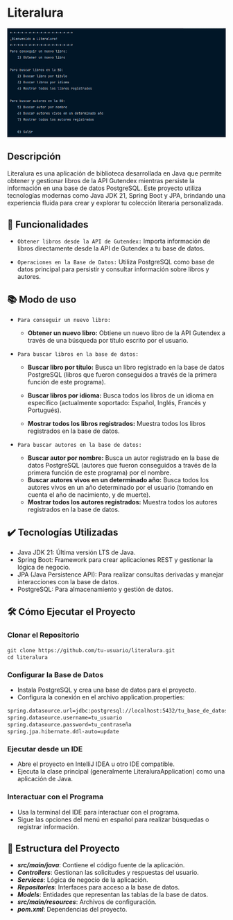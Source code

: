 # Literalura

![img.png](img.png)

## Descripción
Literalura es una aplicación de biblioteca desarrollada en Java que permite obtener y gestionar libros de la
API Gutendex mientras persiste la información en una base de datos PostgreSQL. Este proyecto utiliza tecnologías
modernas como Java JDK 21, Spring Boot y JPA, brindando una experiencia fluida para crear y explorar tu colección
literaria personalizada.

## 🔨 Funcionalidades
- `Obtener libros desde la API de Gutendex:` Importa información de libros directamente desde la API de Gutendex a tu
base de datos.


- `Operaciones en la Base de Datos:` Utiliza PostgreSQL como base de datos principal para persistir y consultar
información sobre libros y autores.

## 📚 Modo de uso
- `Para conseguir un nuevo libro:`
  * **Obtener un nuevo libro:** Obtiene un nuevo libro de la API Gutendex a través de una búsqueda
  por título escrito por el usuario.


- `Para buscar libros en la base de datos:`
  * **Buscar libro por título:** Busca un libro registrado en la base de datos PostgreSQL (libros que fueron
  conseguidos a través de la primera función de este programa).
  
  * **Buscar libros por idioma:** Busca todos los libros de un idioma en específico (actualmente soportado:
  Español, Inglés, Francés y Portugués).
  
  * **Mostrar todos los libros registrados:** Muestra todos los libros registrados en la base de datos.

- `Para buscar autores en la base de datos:`
  * **Buscar autor por nombre:** Busca un autor registrado en la base de datos PostgreSQL (autores que fueron
  conseguidos a través de la primera función de este programa) por el nombre.
  * **Buscar autores vivos en un determinado año:** Busca todos los autores vivos en un año determinado por el usuario
    (tomando en cuenta el año de nacimiento, y de muerte).
  * **Mostrar todos los autores registrados:** Muestra todos los autores registrados en la base de datos.

## ✔️ Tecnologías Utilizadas
* Java JDK 21: Última versión LTS de Java.
* Spring Boot: Framework para crear aplicaciones REST y gestionar la lógica de negocio.
* JPA (Java Persistence API): Para realizar consultas derivadas y manejar interacciones con la base de datos.
* PostgreSQL: Para almacenamiento y gestión de datos.

## 🛠️ Cómo Ejecutar el Proyecto

### Clonar el Repositorio
```
git clone https://github.com/tu-usuario/literalura.git
cd literalura
```

### Configurar la Base de Datos

* Instala PostgreSQL y crea una base de datos para el proyecto.
* Configura la conexión en el archivo application.properties:
```
spring.datasource.url=jdbc:postgresql://localhost:5432/tu_base_de_datos
spring.datasource.username=tu_usuario
spring.datasource.password=tu_contraseña
spring.jpa.hibernate.ddl-auto=update
```

### Ejecutar desde un IDE

* Abre el proyecto en IntelliJ IDEA u otro IDE compatible.
* Ejecuta la clase principal (generalmente LiteraluraApplication) como una aplicación de Java.

### Interactuar con el Programa

* Usa la terminal del IDE para interactuar con el programa.
* Sigue las opciones del menú en español para realizar búsquedas o registrar información.

## 📂 Estructura del Proyecto

* ***src/main/java***: Contiene el código fuente de la aplicación.
* ***Controllers***: Gestionan las solicitudes y respuestas del usuario.
* ***Services***: Lógica de negocio de la aplicación.
* ***Repositories***: Interfaces para acceso a la base de datos.
* ***Models***: Entidades que representan las tablas de la base de datos.
* ***src/main/resources***: Archivos de configuración.
* ***pom.xml***: Dependencias del proyecto.